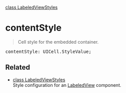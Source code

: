 [class LabeledViewStyles](LabeledViewStyles.md)

# contentStyle

> Cell style for the embedded container.

<pre class="docgen_signature">contentStyle: UICell.StyleValue;</pre>

## Related

- [<!--{ref:class}-->class LabeledViewStyles](LabeledViewStyles.md) \
    Style configuration for an [LabeledView](LabeledView.md) component.
